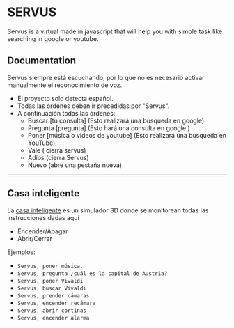 # SERVUS 
Servus is a virtual made in javascript that will help you with simple task like searching in google or youtube.

## Documentation

Servus siempre está escuchando, por lo que no es necesario activar manualmente el reconocimiento de voz.

- El proyecto solo detecta español.
- Todas las órdenes deben ir precedidas por "Servus".
- A continuación todas las órdenes:
  * Buscar [tu consulta] (Esto realizará una busqueda en google) 
  * Pregunta [pregunta]  (Esto hará una consulta en google )
  * Poner [música o videos de youtube] (Esto realizará una busqueda en YouTube)
  * Vale ( cierra servus)
  * Adíos (cierra Servus)
  * Nuevo (abre una pestaña nueva)

 --- 
 ## Casa inteligente
 La [casa inteligente](https://kuvrot.github.io/SmartHouseSimulation/) es un simulador 3D donde se monitorean todas las instrucciones dadas aquí
  * Encender/Apagar
  * Abrir/Cerrar
 
Ejemplos:
- `Servus, poner música.`
- `Servus, pregunta ¿cuál es la capital de Austria?`
- `Servus, poner Vivaldi`
- `Servus, buscar Vivaldi`
- `Servus, prender cámaras`
- `Servus, encender recámara`
- `Servus, abrir cortinas`
- `Servus, encender alarma`
